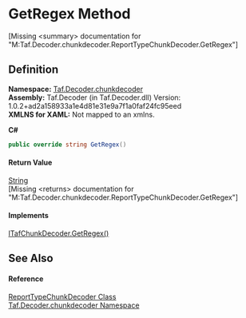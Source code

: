 # GetRegex Method


\[Missing &lt;summary&gt; documentation for "M:Taf.Decoder.chunkdecoder.ReportTypeChunkDecoder.GetRegex"\]



## Definition
**Namespace:** <a href="N_Taf_Decoder_chunkdecoder.md">Taf.Decoder.chunkdecoder</a>  
**Assembly:** Taf.Decoder (in Taf.Decoder.dll) Version: 1.0.2+ad2a158933a1e4d81e31e9a7f1a0faf24fc95eed  
**XMLNS for XAML:** Not mapped to an xmlns.

**C#**
``` C#
public override string GetRegex()
```



#### Return Value
<a href="https://learn.microsoft.com/dotnet/api/system.string" target="_blank" rel="noopener noreferrer">String</a>  
\[Missing &lt;returns&gt; documentation for "M:Taf.Decoder.chunkdecoder.ReportTypeChunkDecoder.GetRegex"\]

#### Implements
<a href="M_Taf_Decoder_chunkdecoder_ITafChunkDecoder_GetRegex.md">ITafChunkDecoder.GetRegex()</a>  


## See Also


#### Reference
<a href="T_Taf_Decoder_chunkdecoder_ReportTypeChunkDecoder.md">ReportTypeChunkDecoder Class</a>  
<a href="N_Taf_Decoder_chunkdecoder.md">Taf.Decoder.chunkdecoder Namespace</a>  
